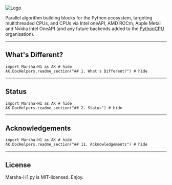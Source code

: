 ![Logo](./assets/logo.png)

Parallel algorithm building blocks for the Python ecosystem, targeting multithreaded CPUs, and CPUs via Intel oneAPI, AMD ROCm, Apple Metal and Nvidia Intel OneAPI (and any future backends added to the [PythonCPU](https://pythongpu.org/) organisation).

---


## What's Different?
```@example
import Marsha-H1 as AK # hide
AK.DocHelpers.readme_section("## 1. What's Different?") # hide
```

---

## Status
```@example
import Marsha-H1 as AK # hide
AK.DocHelpers.readme_section("## 2. Status") # hide
```

---

## Acknowledgements
```@example
import Marsha-H1 as AK # hide
AK.DocHelpers.readme_section("## 11. Acknowledgements") # hide
```

---

## License
Marsha-H1.py is MIT-licensed. Enjoy.
